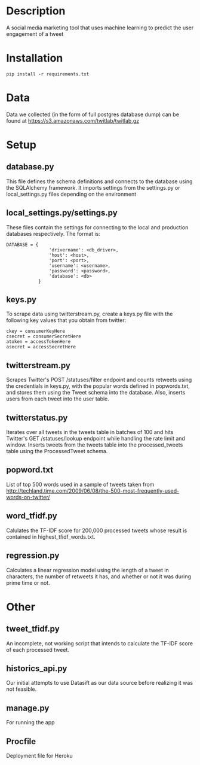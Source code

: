 # Description 

A social media marketing tool that uses machine learning to predict the user engagement of a tweet

# Installation

    pip install -r requirements.txt

# Data

Data we collected (in the form of full postgres database dump) can be found at https://s3.amazonaws.com/twitlab/twitlab.gz
    
# Setup

## database.py

This file defines the schema definitions and connects to the database using the SQLAlchemy framework. It imports settings from the settings.py or local_settings.py files depending on the environment

## local_settings.py/settings.py

These files contain the settings for connecting to the local and production databases respectively. The format is:

    DATABASE = {
                    'drivername': <db_driver>,
                    'host': <host>,
                    'port': <port>,
                    'username': <username>,
                    'password': <password>,
                    'database': <db>
                }

## keys.py


To scrape data using twitterstream.py, create a keys.py file with the following key values that you obtain from twitter:


    ckey = consumerKeyHere
    csecret = consumerSecretHere
    atoken = accessTokenHere
    asecret = accessSecretHere

## twitterstream.py

Scrapes Twitter's POST /statuses/filter endpoint and counts retweets using the credentials in keys.py, with the popular words defined in popwords.txt, and stores them using the Tweet schema into the database. Also, inserts users from each tweet into the user table.

## twitterstatus.py

Iterates over all tweets in the tweets table in batches of 100 and hits Twitter's GET /statuses/lookup endpoint while handling the rate limit and window. Inserts tweets from the tweets table into the processed_tweets table using the ProcessedTweet schema.

## popword.txt

List of top 500 words used in a sample of tweets taken from http://techland.time.com/2009/06/08/the-500-most-frequently-used-words-on-twitter/

## word_tfidf.py

Calulates the TF-IDF score for 200,000 processed tweets whose result is contained in highest_tfidf_words.txt.

## regression.py

Calculates a linear regression model using the length of a tweet in characters, the number of retweets it has, and whether or not it was during prime time or not.

# Other

## tweet_tfidf.py

An incomplete, not working script that intends to calculate the TF-IDF score of each processed tweet.

## historics_api.py

Our initial attempts to use Datasift as our data source before realizing it was not feasible.

## manage.py

For running the app

## Procfile

Deployment file for Heroku